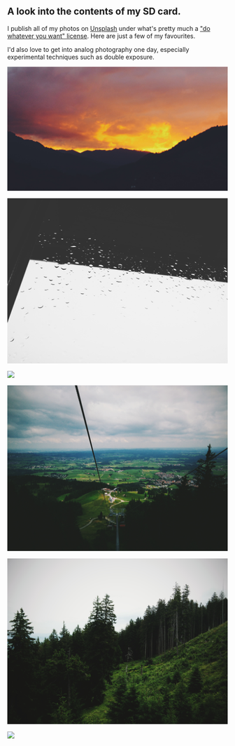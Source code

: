## A look into the contents of my SD card.

I publish all of my photos on [Unsplash](https://unsplash.com/@rcrsch) under what's pretty much a ["do whatever you want" license](https://unsplash.com/license). Here are just a few of my favourites.

I'd also love to get into analog photography one day, especially experimental techniques such as double exposure.

![](sunset.jpg)

![](window.jpg)

![](backyard.jpg)

![](ropeway.jpg)

![](mountain.jpg)

![](bird.jpg)
